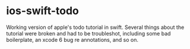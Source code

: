 ios-swift-todo
==============

Working version of apple's todo tutorial in swift. Several things about the tutorial were broken and had to be troubleshot, including some bad boilerplate, an xcode 6 bug re annotations, and so on.
